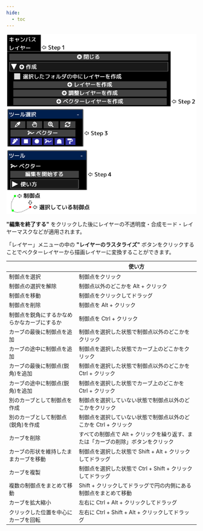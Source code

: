 ```yaml
---
hide:
  - toc
---
```


<!-- https://steamcommunity.com/sharedfiles/filedetails/?id=2955151395 -->

![vector_layer](./image/vector_layer.png)

__"編集を終了する"__ をクリックした後にレイヤーの不透明度・合成モード・レイヤーマスクなどが適用されます。

「レイヤー」メニューの中の __"レイヤーのラスタライズ"__ ボタンをクリックすることでベクターレイヤーから描画レイヤーに変換することができます。

|  | 使い方 |
| ------ | ----------- |
| 制御点を選択       | 制御点をクリック |
| 制御点の選択を解除 | 制御点以外のどこかを Alt + クリック |
| 制御点を移動       | 制御点をクリックしてドラッグ |
| 制御点を削除       | 制御点を Alt + クリック |
| 制御点を鋭角にするかなめらかなカーブにするか | 制御点を Ctrl + クリック |
| カーブの最後に制御点を追加         | 制御点を選択した状態で制御点以外のどこかをクリック |
| カーブの途中に制御点を追加         | 制御点を選択した状態でカーブ上のどこかをクリック |
| カーブの最後に制御点(鋭角)を追加   | 制御点を選択した状態で制御点以外のどこかを Ctrl + クリック |
| カーブの途中に制御点(鋭角)を追加   | 制御点を選択した状態でカーブ上のどこかを Ctrl + クリック |
| 別のカーブとして制御点を作成       | 制御点を選択していない状態で制御点以外のどこかをクリック |
| 別のカーブとして制御点(鋭角)を作成 | 制御点を選択していない状態で制御点以外のどこかを Ctrl + クリック |
| カーブを削除 | すべての制御点で Alt + クリックを繰り返す、または「カーブの削除」ボタンをクリック |
| カーブの形状を維持したままカーブを移動 | 制御点を選択した状態で Shift + Alt + クリックしてドラッグ |
| カーブを複製                           | 制御点を選択した状態で Ctrl + Shift + クリックしてドラッグ |
| 複数の制御点をまとめて移動           | Shift + クリックしてドラッグで円の内側にある制御点をまとめて移動 |
| カーブを拡大縮小                     | 左右に Ctrl + Alt + クリックしてドラッグ |
| クリックした位置を中心にカーブを回転 | 左右に Ctrl + Shift + Alt + クリックしてドラッグ |

